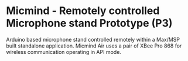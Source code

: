 # Micmind - Remotely controlled Microphone stand Prototype (P3)
Arduino based microphone stand controlled remotely within a Max/MSP built standalone application. Micmind Air uses a pair of XBee Pro 868 for wireless communication operating in API mode.
